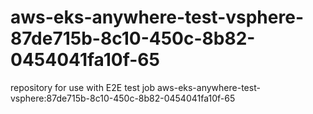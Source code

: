 # aws-eks-anywhere-test-vsphere-87de715b-8c10-450c-8b82-0454041fa10f-65
repository for use with E2E test job aws-eks-anywhere-test-vsphere:87de715b-8c10-450c-8b82-0454041fa10f-65
